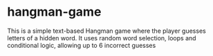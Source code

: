 # hangman-game
This is a simple text-based Hangman game where the player guesses letters of a hidden word. It uses random word selection, loops and conditional logic, allowing up to 6 incorrect guesses
